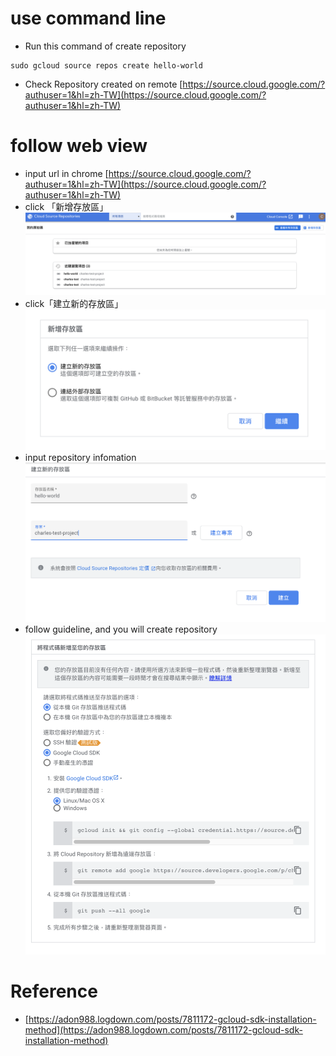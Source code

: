 # use command line
* Run this command of create repository
```shell
sudo gcloud source repos create hello-world
```
* Check Repository created on remote 
[https://source.cloud.google.com/?authuser=1&hl=zh-TW](https://source.cloud.google.com/?authuser=1&hl=zh-TW)

# follow web view
* input url in chrome
[https://source.cloud.google.com/?authuser=1&hl=zh-TW](https://source.cloud.google.com/?authuser=1&hl=zh-TW)
* click 「新增存放區」
![source repository home](images/source_repository_home.png)
* click「建立新的存放區」
![create repository](images/source_repository_create.png)
* input repository infomation
![input repository infomation](images/source_reposiotyr_info.png)
* follow guideline, and you will create repository
![follow guideline](images/source_repository_guideline.png)
# Reference
* [https://adon988.logdown.com/posts/7811172-gcloud-sdk-installation-method](https://adon988.logdown.com/posts/7811172-gcloud-sdk-installation-method)
